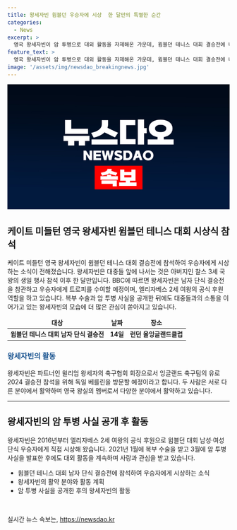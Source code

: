 ```yaml
---
title: 왕세자빈 윔블던 우승자에 시상  한 달만의 특별한 순간
categories:
  - News
excerpt: >
  영국 왕세자빈이 암 투병으로 대외 활동을 자제해온 가운데, 윔블던 테니스 대회 결승전에 나서 우승자에게 시상합니다. 이는 1월 수술 후 처음으로 대중 앞에 나서는 것으로, 과거 여왕의 공식 후원 역할을 이어받아 올잉글랜드클럽에서 우승자에게 트로피를 수여할 예정입니다. 이번 결승전을 통해 왕세자빈은 강한 의지와 용기를 보여주고 있으며, 이에 대한 관심이 높아지고 있습니다. 왕세자빈의 이번 행사 참석은 큰 주목을 받을 것으로 예상됩니다.
feature_text: >
  영국 왕세자빈이 암 투병으로 대외 활동을 자제해온 가운데, 윔블던 테니스 대회 결승전에 나서 우승자에게 시상합니다. 이는 1월 수술 후 처음으로 대중 앞에 나서는 것으로, 과거 여왕의 공식 후원 역할을 이어받아 올잉글랜드클럽에서 우승자에게 트로피를 수여할 예정입니다. 이번 결승전을 통해 왕세자빈은 강한 의지와 용기를 보여주고 있으며, 이에 대한 관심이 높아지고 있습니다. 왕세자빈의 이번 행사 참석은 큰 주목을 받을 것으로 예상됩니다.
image: '/assets/img/newsdao_breakingnews.jpg'
---
```


<p><img src="/assets/img/newsdao_breakingnews.jpg" alt="implanttips 속보" /></p>

<h2 data-ke-size="size26">케이트 미들턴 영국 왕세자빈 윔블던 테니스 대회 시상식 참석</h2>

<p data-ke-size="size16">케이트 미들턴 영국 왕세자빈이 윔블던 테니스 대회 결승전에 참석하여 우승자에게 시상하는 소식이 전해졌습니다. 왕세자빈은 대중들 앞에 나서는 것은 아버지인 찰스 3세 국왕의 생일 행사 참석 이후 한 달만입니다. BBC에 따르면 왕세자빈은 남자 단식 결승전을 참관하고 우승자에게 트로피를 수여할 예정이며, 엘리자베스 2세 여왕의 공식 후원 역할을 하고 있습니다. 복부 수술과 암 투병 사실을 공개한 뒤에도 대중들과의 소통을 이어가고 있는 왕세자빈의 모습에 더 많은 관심이 쏟아지고 있습니다.</p>

<table>
    <thead>
        <tr>
            <td style="text-align: center; height: 17px;"><strong>대상</strong></td>
            <td style="text-align: center; height: 17px;"><strong>날짜</strong></td>
            <td style="text-align: center; height: 17px;"><strong>장소</strong></td>
        </tr>
    </thead>
    <tbody>
        <tr>
            <td style="text-align: center; height: 17px;"><b>윔블던 테니스 대회 남자 단식 결승전</b></td>
            <td style="text-align: center; height: 17px;"><b>14일</b></td>
            <td style="text-align: center; height: 17px;"><b>런던 올잉글랜드클럽</b></td>
        </tr>
    </tbody>
</table>

<h3><b><span style="color: #1a5490;">왕세자빈의 활동</span></b></h3>

<p data-ke-size="size16">왕세자빈은 파트너인 윌리엄 왕세자의 축구협회 회장으로서 잉글랜드 축구팀의 유로 2024 결승전 참석을 위해 독일 베를린을 방문할 예정이라고 합니다. 두 사람은 서로 다른 분야에서 활약하며 영국 왕실의 멤버로서 다양한 분야에서 활약하고 있습니다.</p>

<hr>

<h2 data-ke-size="size26">왕세자빈의 암 투병 사실 공개 후 활동</h2>

<p data-ke-size="size16">왕세자빈은 2016년부터 엘리자베스 2세 여왕의 공식 후원으로 윔블던 대회 남성·여성 단식 우승자에게 직접 시상해 왔습니다. 2021년 1월에 복부 수술을 받고 3월에 암 투병 사실을 발표한 후에도 대외 활동을 계속하며 사랑과 관심을 받고 있습니다.</p>

<ul>
    <li>윔블던 테니스 대회 남자 단식 결승전에 참석하여 우승자에게 시상하는 소식</li>
    <li>왕세자빈의 활약 분야와 활동 계획</li>
    <li>암 투병 사실을 공개한 후의 왕세자빈의 활동</li>
</ul>

<p data-ke-size="size16">&nbsp;</p>
실시간 뉴스 속보는, <a href="https://newsdao.kr" rel="dofollow">https://newsdao.kr</a>


